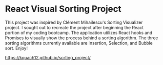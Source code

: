 # React Visual Sorting Project

This project was inspired by Clément Mihailescu's Sorting Visualizer project. I sought out to recreate the project after beginning the React portion of my coding bootcamp. The application utilizes React hooks and Promises to visually show the process behind a sorting algorithm. The three sorting algorithms currently available are Insertion, Selection, and Bubble sort. Enjoy!

https://kquach12.github.io/sorting_project/

